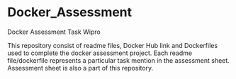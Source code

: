 # Docker_Assessment
Docker Assessment Task Wipro

This repository consist of readme files, Docker Hub link and Dockerfiles used to complete the docker assessment project. Each readme file/dockerfile represents a particular task mention in the assessment sheet. Assessment sheet is also a part of this repository.   
